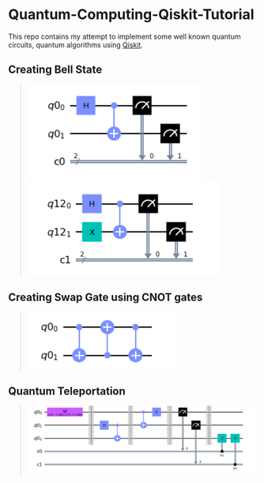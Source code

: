 # Quantum-Computing-Qiskit-Tutorial 
This repo contains my attempt to implement some well known quantum circuits, quantum algorithms using [Qiskit](http://qiskit.org/). </br>

## Creating Bell State 
> ![plot](./Circuit%20Images/Bell%20State1.png)
> ![plot](./Circuit%20Images/Bell%20State2.png)

## Creating Swap Gate using CNOT gates
> ![plot](./Circuit%20Images/Swap%20gate.png)

## Quantum Teleportation 
> ![plot](./Circuit%20Images/Quantum%20Teleportation.png)
